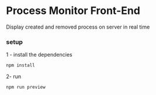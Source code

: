 # Process Monitor Front-End

Display created and removed process on server in real time

### setup

1 - install the dependencies

```bash
npm install
```

2- run

```bash
npm run preview
```
